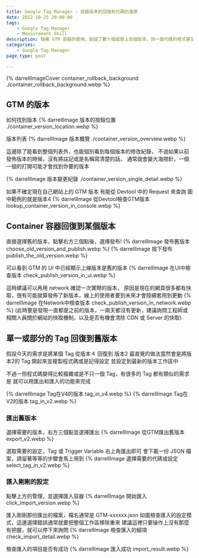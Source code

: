 ```yaml
---
title: Google Tag Manager - 容器版本的回復和代碼的還原
date: 2022-10-25 20:00:00
tags:
	- Google Tag Manager
	- Measurement Skill
description: 隨著 GTM 容器的使用，創造了數十個或是上百個版本，同一個代碼的程式甚至經歷過無數次的修改，其實可以一次將整個容器回復到特定的版本，也可以只讓某一個代碼來回復
categories: 
	- Google Tag Manager
page_type: post

---
```

{% darrellImageCover container_rollback_background ./container_rollback_background.webp %}

## GTM 的版本

如何找到版本
{% darrellImage 版本的按鈕位置 ./container_version_location.webp %}

版本列表
{% darrellImage 版本概覽 ./container_version_overview.webp %}

這邊除了能看到整個列表外，也能個別看到每個版本的修改紀錄，
不過如果以前發佈版本的時候，沒有將註記或是名稱寫清楚的話，
通常就會變大海撈針，一個一個的打開可能才會找到你要的版本

{% darrellImage 版本變更紀錄 ./container_version_single_detail.webp %}

如果不確定現在自己網站上的 GTM 版本
有能從 Devtool 中的 Request 來查詢
圖中範例的就是版本4
{% darrellImage 從Devtool檢查GTM版本 lookup_container_version_in_console.webp %}

## Container 容器回復到某個版本

直接選擇舊的版本，點擊右方三個點後，選擇發布!
{% darrellImage 發布舊版本 choose_old_version_and_publish.webp %}
{% darrellImage 按下發布 publish_the_old_version.webp %}

可以看到 GTM 的 UI 中已經顯示上線版本是舊的版本
{% darrellImage 在UI中檢查版本 check_publish_version_in_ui.webp %}

這時建議可以再用 network 確認一次實際的版本，
原因是現在的網頁很多都有快取，很有可能就算發佈了新版本，線上的使用者要到未來才會陸續套用到更動
{% darrellImage 在Network中檢查版本 check_publish_version_in_network.webp %}
(此時要是發現一直都是之前的版本，一兩天都沒有更新，建議詢問工程師或相關人員關於網站的快取機制，以及是否有機會清除 CDN 或 Server 的快取)

## 單一或部分的 Tag 回復到舊版本

假設今天的需求是將某個 Tag 從版本４ 回復到 版本2
最直覺的做法當然會是將版本2的 Tag 開起來並複製程式碼或是記得設定
並設定到最新的版本工作區中

不過一但程式碼變得比較複雜或是不只一個 Tag，有很多的 Tag 都有類似的需求是
就可以用匯出和匯入的功能來完成

{% darrellImage Tag在V4的版本 tag_in_v4.webp %}
{% darrellImage Tag在V2的版本 tag_in_v2.webp %}

### 匯出舊版本

選擇需要的版本，右方三個點並選擇匯出
{% darrellImage 從GTM匯出舊版本 export_v2.webp %}

選取需要的設定，Tag 或 Trigger Variable
右上角匯出即可
會下載一份 JSON 檔案，請留著等等的步驟會馬上用到
{% darrellImage 選擇需要的代碼或設定 select_tag_in_v2.webp %}

### 匯入剛剛的設定

點擊上方的管理，並選擇匯入容器
{% darrellImage 開始匯入 click_import_version.webp %}

匯入剛剛那份匯出的檔案，檔名通常是 GTM-xxxxxx.json
如圖檢查匯入的設定模式，這邊選擇錯誤通常就要把整個工作區移除重來
建議這裡只要操作上沒有那麼有把握，就可以停下來詢問
{% darrellImage 檢查匯入的細項 check_import_detail.webp %}

檢查匯入的項目是否有成功
{% darrellImage 匯入成功 import_result.webp %}




